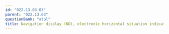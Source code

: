 ```yaml
---
id: "022.13.03.03"
parent: "022.13.03"
questionBank: "atpl"
title: Navigation display (ND), electronic horizontal situation indicator (EHSI)
---
```

